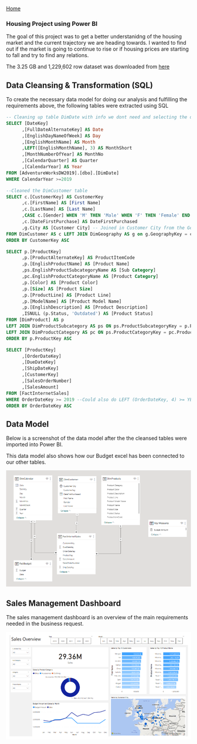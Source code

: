 [Home](https://ts863716.github.io/)

### Housing Project using Power BI 

The goal of this project was to get a better understanidng of the housing market and the current trajectory we are heading towards. I wanted to find out if the market is going to continue to rise or if housing prices are starting to fall and try to find any relations.

The 3.25 GB and 1,229,602 row dataset was downloaded from [here](https://www.redfin.com/news/data-center/)

## Data Cleansing & Transformation (SQL)

To create the necessary data model for doing our analysis and fulfilling the requirements above, the following tables were extracted using SQL

```sql
-- Cleaning up table DimDate with info we dont need and selecting the date from 2019 and up
SELECT [DateKey]
      ,[FullDateAlternateKey] AS Date
      ,[EnglishDayNameOfWeek] AS Day
      ,[EnglishMonthName] AS Month
      ,LEFT([EnglishMonthName], 3) AS MonthShort
      ,[MonthNumberOfYear] AS MonthNo
      ,[CalendarQuarter] AS Quarter
      ,[CalendarYear] AS Year
FROM [AdventureWorksDW2019].[dbo].[DimDate]
WHERE CalendarYear >=2019
```

```sql
--Cleaned the DimCustomer table
SELECT c.[CustomerKey] AS CustomerKey
      ,c.[FirstName] AS [First Name]
      ,c.[LastName] AS [Last Name]
      ,CASE c.[Gender] WHEN 'M' THEN 'Male' WHEN 'F' THEN 'Female' END AS Gender
      ,c.[DateFirstPurchase] AS DateFirstPurchased
      ,g.City AS [Customer City] -- Joined in Customer City from the Geography Table
FROM DimCustomer AS c LEFT JOIN DimGeography AS g on g.GeographyKey = c.GeographyKey
ORDER BY CustomerKey ASC
```

```sql
SELECT p.[ProductKey]
      ,p.[ProductAlternateKey] AS ProductItemCode
      ,p.[EnglishProductName] AS [Product Name]
      ,ps.EnglishProductSubcategoryName AS [Sub Category]
      ,pc.EnglishProductCategoryName AS [Product Category]
      ,p.[Color] AS [Product Color]
      ,p.[Size] AS [Product Size]
      ,p.[ProductLine] AS [Product Line]
      ,p.[ModelName] AS [Product Model Name]
      ,p.[EnglishDescription] AS [Product Description]
      ,ISNULL (p.Status, 'Outdated') AS [Product Status]
FROM [DimProduct] AS p
LEFT JOIN DimProductSubcategory AS ps ON ps.ProductSubcategoryKey = p.ProductSubcategoryKey
LEFT JOIN DimProductCategory AS pc ON ps.ProductCategoryKey = pc.ProductCategoryKey
ORDER BY p.ProductKey ASC
```

```sql
SELECT [ProductKey]
      ,[OrderDateKey]
      ,[DueDateKey]
      ,[ShipDateKey]
      ,[CustomerKey]
      ,[SalesOrderNumber]
      ,[SalesAmount]
FROM [FactInternetSales]
WHERE OrderDateKey >= 2019 --Could also do LEFT (OrderDateKey, 4) >= YEAR(GETDATE()) - 2
ORDER BY OrderDateKey ASC
```
## Data Model

Below is a screenshot of the data model after the the cleansed tables were imported into Power BI.

This data model also shows how our Budget excel has been connected to our other tables.

![Date Model](Screenshot2.png)

## Sales Management Dashboard

The sales management dashboard is an overview of the main requirements needed in the business request.

![Dashboard](Screenshot1.png)

